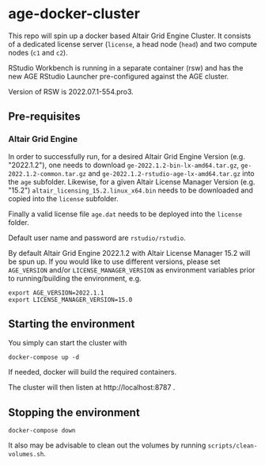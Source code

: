# age-docker-cluster

This repo will spin up a docker based Altair Grid Engine Cluster. It consists of a dedicated license server (`license`, a head node (`head`) and two compute nodes (`c1` and `c2`). 

RStudio Workbench is running in a separate container (rsw) and has the new AGE RStudio Launcher  pre-configured against the AGE cluster. 

Version of RSW is 2022.07.1-554.pro3. 

## Pre-requisites 

### Altair Grid Engine 

In order to successfully run, for a desired Altair Grid Engine Version (e.g. "2022.1.2"), one needs to  download `ge-2022.1.2-bin-lx-amd64.tar.gz`, `ge-2022.1.2-common.tar.gz` and `ge-2022.1.2-rstudio-age-lx-amd64.tar.gz` into the `age` subfolder. Likewise, for a given Altair License Manager Version (e.g. "15.2") `altair_licensing_15.2.linux_x64.bin` needs to be downloaded and copied into the `license` subfolder.

Finally a valid license file `age.dat` needs to be deployed into the `license` folder. 


Default user name and password are `rstudio/rstudio`. 

By default Altair Grid Engine 2022.1.2 with Altair License Manager 15.2 will be spun up. If you would like to use different versions, please set `AGE_VERSION` and/or `LICENSE_MANAGER_VERSION` as environment variables prior to running/building the environment, e.g. 

```
export AGE_VERSION=2022.1.1
export LICENSE_MANAGER_VERSION=15.0
```

## Starting the environment 

You simply can start the cluster with 

```
docker-compose up -d 
```

If needed, docker will build the required containers. 

The cluster will then listen at http://localhost:8787 .

## Stopping the environment 
```
docker-compose down
```

It also may be advisable to clean out the volumes by running `scripts/clean-volumes.sh`.

